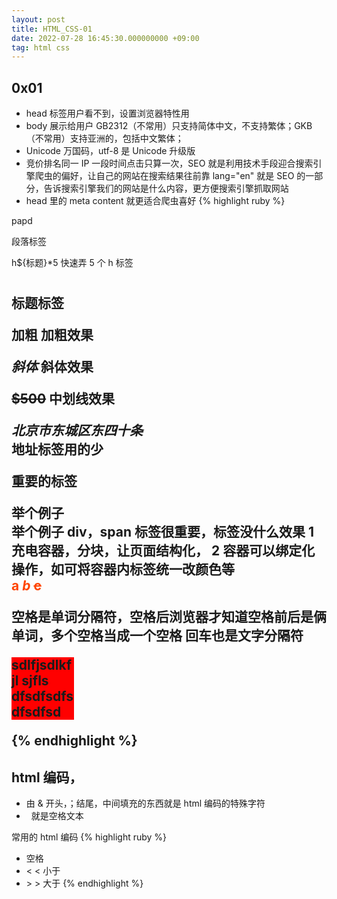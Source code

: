 ```yaml
---
layout: post
title: HTML_CSS-01
date: 2022-07-28 16:45:30.000000000 +09:00
tag: html css
---
```


## 0x01 

* head 标签用户看不到，设置浏览器特性用
* body 展示给用户
GB2312（不常用）只支持简体中文，不支持繁体；GKB（不常用）支持亚洲的，包括中文繁体；
* Unicode 万国码，utf-8 是 Unicode 升级版
* 竞价排名同一 IP 一段时间点击只算一次，SEO 就是利用技术手段迎合搜索引擎爬虫的偏好，让自己的网站在搜索结果往前靠
lang="en" 就是 SEO 的一部分，告诉搜索引擎我们的网站是什么内容，更方便搜索引擎抓取网站
* head 里的 meta content 就更适合爬虫喜好 
{% highlight ruby %}
<meta content="服装" name="keywords">

<p> papd</p> 段落标签

h${标题}*5 快速弄 5 个 h 标签
<h1><h2> 标题标签

<strong> 加粗</strong> 加粗效果

<em>斜体</em> 斜体效果

<del>$500</del> 中划线效果

<address>北京市东城区东四十条</address> 地址标签用的少


重要的标签
<div>举个例子</div>
<span>举个例子</span>
div，span 标签很重要，标签没什么效果
1 充电容器，分块，让页面结构化，
2 容器可以绑定化操作，如可将容器内标签统一改颜色等
    <div style="color:#f40">
        <strong>a</strong>
        <em>b</em>
        <del>c</del>
    </div>


空格是单词分隔符，空格后浏览器才知道空格前后是俩单词，多个空格当成一个空格
回车也是文字分隔符
    <div style="width:100px;height:100px;background-color:red;">
        sdlfjsdlkfjl sjfls dfsdfsdfsdfsdfsd 
    </div>
    


{% endhighlight %}

## html 编码，
* 由 & 开头，；结尾，中间填充的东西就是 html 编码的特殊字符
* &nbsp; 就是空格文本

常用的 html 编码
{% highlight ruby %}
* 空格
* &lt; < 小于
* &gt; > 大于
{% endhighlight %}
